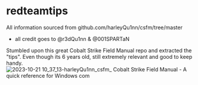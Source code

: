 # redteamtips
All information sourced from github.com/harleyQu1nn/csfm/tree/master
- all credit goes to @r3dQu1nn & @001SPARTaN

Stumbled upon this great Cobalt Strike Field Manual repo and extracted the "tips".
Even though its 6 years old, still extremely relevant and good to keep handy.
![2023-10-21 10_37_13-harleyQu1nn_csfm_ Cobalt Strike Field Manual - A quick reference for Windows com](https://github.com/k3nundrum/redteamtips/assets/47409600/18de6655-8a2c-495e-b0be-edbd2db50ac2)

